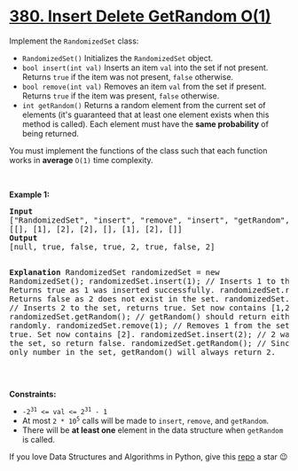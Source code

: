 # [380. Insert Delete GetRandom O(1)][title]

<p>Implement the <code>RandomizedSet</code> class:</p>
<ul>
<li><code>RandomizedSet()</code> Initializes the <code>RandomizedSet</code> object.</li>
<li><code>bool insert(int val)</code> Inserts an item <code>val</code> into the set if not present. Returns <code>true</code> if the item was not present, <code>false</code> otherwise.</li>
<li><code>bool remove(int val)</code> Removes an item <code>val</code> from the set if present. Returns <code>true</code> if the item was present, <code>false</code> otherwise.</li>
<li><code>int getRandom()</code> Returns a random element from the current set of elements (it's guaranteed that at least one element exists when this method is called). Each element must have the <b>same probability</b> of being returned.</li>
</ul>
<p>You must implement the functions of the class such that each function works in <strong>average</strong> <code>O(1)</code> time complexity.</p>
<p> </p>
<p><strong>Example 1:</strong></p>
<pre><strong>Input</strong>
["RandomizedSet", "insert", "remove", "insert", "getRandom", "remove", "insert", "getRandom"]
[[], [1], [2], [2], [], [1], [2], []]
<strong>Output</strong>
[null, true, false, true, 2, true, false, 2]

<strong>Explanation</strong>
RandomizedSet randomizedSet = new RandomizedSet();
randomizedSet.insert(1); // Inserts 1 to the set. Returns true as 1 was inserted successfully.
randomizedSet.remove(2); // Returns false as 2 does not exist in the set.
randomizedSet.insert(2); // Inserts 2 to the set, returns true. Set now contains [1,2].
randomizedSet.getRandom(); // getRandom() should return either 1 or 2 randomly.
randomizedSet.remove(1); // Removes 1 from the set, returns true. Set now contains [2].
randomizedSet.insert(2); // 2 was already in the set, so return false.
randomizedSet.getRandom(); // Since 2 is the only number in the set, getRandom() will always return 2.
</pre>
<p> </p>
<p><strong>Constraints:</strong></p>
<ul>
<li><code>-2<sup>31</sup> &lt;= val &lt;= 2<sup>31</sup> - 1</code></li>
<li>At most <code>2 * </code><code>10<sup>5</sup></code> calls will be made to <code>insert</code>, <code>remove</code>, and <code>getRandom</code>.</li>
<li>There will be <strong>at least one</strong> element in the data structure when <code>getRandom</code> is called.</li>
</ul>


If you love Data Structures and Algorithms in Python, give this [repo][me] a star :wink:

[title]: https://leetcode.com/problems/insert-delete-getrandom-o1
[me]: https://github.com/bumblebee211196/awesome-python-leetcode